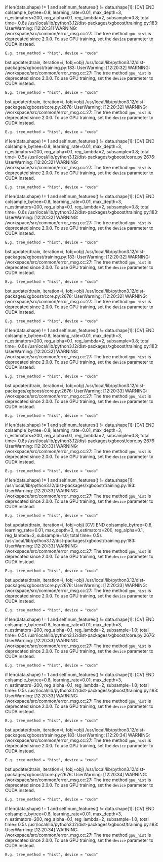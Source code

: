 
  if len(data.shape) != 1 and self.num_features() != data.shape[1]:
[CV] END colsample_bytree=0.8, learning_rate=0.01, max_depth=3, n_estimators=200, reg_alpha=0.1, reg_lambda=2, subsample=0.8; total time=   0.6s
/usr/local/lib/python3.12/dist-packages/xgboost/training.py:183: UserWarning: [12:20:31] WARNING: /workspace/src/common/error_msg.cc:27: The tree method `gpu_hist` is deprecated since 2.0.0. To use GPU training, set the `device` parameter to CUDA instead.

    E.g. tree_method = "hist", device = "cuda"

  bst.update(dtrain, iteration=i, fobj=obj)
/usr/local/lib/python3.12/dist-packages/xgboost/training.py:183: UserWarning: [12:20:32] WARNING: /workspace/src/common/error_msg.cc:27: The tree method `gpu_hist` is deprecated since 2.0.0. To use GPU training, set the `device` parameter to CUDA instead.

    E.g. tree_method = "hist", device = "cuda"

  bst.update(dtrain, iteration=i, fobj=obj)
/usr/local/lib/python3.12/dist-packages/xgboost/core.py:2676: UserWarning: [12:20:32] WARNING: /workspace/src/common/error_msg.cc:27: The tree method `gpu_hist` is deprecated since 2.0.0. To use GPU training, set the `device` parameter to CUDA instead.

    E.g. tree_method = "hist", device = "cuda"

  if len(data.shape) != 1 and self.num_features() != data.shape[1]:
[CV] END colsample_bytree=0.8, learning_rate=0.01, max_depth=3, n_estimators=200, reg_alpha=0.1, reg_lambda=2, subsample=0.8; total time=   0.5s
/usr/local/lib/python3.12/dist-packages/xgboost/core.py:2676: UserWarning: [12:20:32] WARNING: /workspace/src/common/error_msg.cc:27: The tree method `gpu_hist` is deprecated since 2.0.0. To use GPU training, set the `device` parameter to CUDA instead.

    E.g. tree_method = "hist", device = "cuda"

  if len(data.shape) != 1 and self.num_features() != data.shape[1]:
[CV] END colsample_bytree=0.8, learning_rate=0.01, max_depth=3, n_estimators=200, reg_alpha=0.1, reg_lambda=2, subsample=0.8; total time=   0.6s
/usr/local/lib/python3.12/dist-packages/xgboost/training.py:183: UserWarning: [12:20:32] WARNING: /workspace/src/common/error_msg.cc:27: The tree method `gpu_hist` is deprecated since 2.0.0. To use GPU training, set the `device` parameter to CUDA instead.

    E.g. tree_method = "hist", device = "cuda"

  bst.update(dtrain, iteration=i, fobj=obj)
/usr/local/lib/python3.12/dist-packages/xgboost/training.py:183: UserWarning: [12:20:32] WARNING: /workspace/src/common/error_msg.cc:27: The tree method `gpu_hist` is deprecated since 2.0.0. To use GPU training, set the `device` parameter to CUDA instead.

    E.g. tree_method = "hist", device = "cuda"

  bst.update(dtrain, iteration=i, fobj=obj)
/usr/local/lib/python3.12/dist-packages/xgboost/core.py:2676: UserWarning: [12:20:32] WARNING: /workspace/src/common/error_msg.cc:27: The tree method `gpu_hist` is deprecated since 2.0.0. To use GPU training, set the `device` parameter to CUDA instead.

    E.g. tree_method = "hist", device = "cuda"

  if len(data.shape) != 1 and self.num_features() != data.shape[1]:
[CV] END colsample_bytree=0.8, learning_rate=0.01, max_depth=3, n_estimators=200, reg_alpha=0.1, reg_lambda=2, subsample=0.8; total time=   0.6s
/usr/local/lib/python3.12/dist-packages/xgboost/training.py:183: UserWarning: [12:20:32] WARNING: /workspace/src/common/error_msg.cc:27: The tree method `gpu_hist` is deprecated since 2.0.0. To use GPU training, set the `device` parameter to CUDA instead.

    E.g. tree_method = "hist", device = "cuda"

  bst.update(dtrain, iteration=i, fobj=obj)
/usr/local/lib/python3.12/dist-packages/xgboost/core.py:2676: UserWarning: [12:20:33] WARNING: /workspace/src/common/error_msg.cc:27: The tree method `gpu_hist` is deprecated since 2.0.0. To use GPU training, set the `device` parameter to CUDA instead.

    E.g. tree_method = "hist", device = "cuda"

  if len(data.shape) != 1 and self.num_features() != data.shape[1]:
[CV] END colsample_bytree=0.8, learning_rate=0.01, max_depth=3, n_estimators=200, reg_alpha=0.1, reg_lambda=2, subsample=0.8; total time=   0.8s
/usr/local/lib/python3.12/dist-packages/xgboost/core.py:2676: UserWarning: [12:20:33] WARNING: /workspace/src/common/error_msg.cc:27: The tree method `gpu_hist` is deprecated since 2.0.0. To use GPU training, set the `device` parameter to CUDA instead.

    E.g. tree_method = "hist", device = "cuda"

  if len(data.shape) != 1 and self.num_features() != data.shape[1]:
/usr/local/lib/python3.12/dist-packages/xgboost/training.py:183: UserWarning: [12:20:33] WARNING: /workspace/src/common/error_msg.cc:27: The tree method `gpu_hist` is deprecated since 2.0.0. To use GPU training, set the `device` parameter to CUDA instead.

    E.g. tree_method = "hist", device = "cuda"

  bst.update(dtrain, iteration=i, fobj=obj)
[CV] END colsample_bytree=0.8, learning_rate=0.01, max_depth=3, n_estimators=200, reg_alpha=0.1, reg_lambda=2, subsample=1.0; total time=   0.5s
/usr/local/lib/python3.12/dist-packages/xgboost/training.py:183: UserWarning: [12:20:33] WARNING: /workspace/src/common/error_msg.cc:27: The tree method `gpu_hist` is deprecated since 2.0.0. To use GPU training, set the `device` parameter to CUDA instead.

    E.g. tree_method = "hist", device = "cuda"

  bst.update(dtrain, iteration=i, fobj=obj)
/usr/local/lib/python3.12/dist-packages/xgboost/core.py:2676: UserWarning: [12:20:33] WARNING: /workspace/src/common/error_msg.cc:27: The tree method `gpu_hist` is deprecated since 2.0.0. To use GPU training, set the `device` parameter to CUDA instead.

    E.g. tree_method = "hist", device = "cuda"

  if len(data.shape) != 1 and self.num_features() != data.shape[1]:
[CV] END colsample_bytree=0.8, learning_rate=0.01, max_depth=3, n_estimators=200, reg_alpha=0.1, reg_lambda=2, subsample=1.0; total time=   0.5s
/usr/local/lib/python3.12/dist-packages/xgboost/core.py:2676: UserWarning: [12:20:33] WARNING: /workspace/src/common/error_msg.cc:27: The tree method `gpu_hist` is deprecated since 2.0.0. To use GPU training, set the `device` parameter to CUDA instead.

    E.g. tree_method = "hist", device = "cuda"

  if len(data.shape) != 1 and self.num_features() != data.shape[1]:
[CV] END colsample_bytree=0.8, learning_rate=0.01, max_depth=3, n_estimators=200, reg_alpha=0.1, reg_lambda=2, subsample=1.0; total time=   0.5s
/usr/local/lib/python3.12/dist-packages/xgboost/training.py:183: UserWarning: [12:20:33] WARNING: /workspace/src/common/error_msg.cc:27: The tree method `gpu_hist` is deprecated since 2.0.0. To use GPU training, set the `device` parameter to CUDA instead.

    E.g. tree_method = "hist", device = "cuda"

  bst.update(dtrain, iteration=i, fobj=obj)
/usr/local/lib/python3.12/dist-packages/xgboost/training.py:183: UserWarning: [12:20:34] WARNING: /workspace/src/common/error_msg.cc:27: The tree method `gpu_hist` is deprecated since 2.0.0. To use GPU training, set the `device` parameter to CUDA instead.

    E.g. tree_method = "hist", device = "cuda"

  bst.update(dtrain, iteration=i, fobj=obj)
/usr/local/lib/python3.12/dist-packages/xgboost/core.py:2676: UserWarning: [12:20:34] WARNING: /workspace/src/common/error_msg.cc:27: The tree method `gpu_hist` is deprecated since 2.0.0. To use GPU training, set the `device` parameter to CUDA instead.

    E.g. tree_method = "hist", device = "cuda"

  if len(data.shape) != 1 and self.num_features() != data.shape[1]:
[CV] END colsample_bytree=0.8, learning_rate=0.01, max_depth=3, n_estimators=200, reg_alpha=0.1, reg_lambda=2, subsample=1.0; total time=   0.5s
/usr/local/lib/python3.12/dist-packages/xgboost/training.py:183: UserWarning: [12:20:34] WARNING: /workspace/src/common/error_msg.cc:27: The tree method `gpu_hist` is deprecated since 2.0.0. To use GPU training, set the `device` parameter to CUDA instead.

    E.g. tree_method = "hist", device = "cuda"